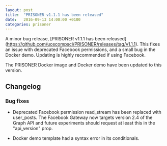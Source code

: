 ```yaml
---
layout: post
title:  "PRISONER v1.1.1 has been released"
date:   2016-09-13 14:00:00 +0100
categories: prisoner
---
```


A minor bug release, [PRISONER v1.1.1 has been released]
(https://github.com/uoscompsci/PRISONER/releases/tag/v1.1.1). This fixes an
issue with deprecated Facebook permissions, and a small bug in the Docker demo.
Updating is highly recommended if using Facebook.

The PRISONER Docker image and Docker demo have been updated to this version.

## Changelog

### Bug fixes

* Deprecated Facebook permission read_stream has been replaced with user_posts.
The Facebook Gateway now targets version 2.4 of the Graph API and future
experiments should request at least this in the "api_version" prop.

* Docker demo template had a syntax error in its conditionals.

